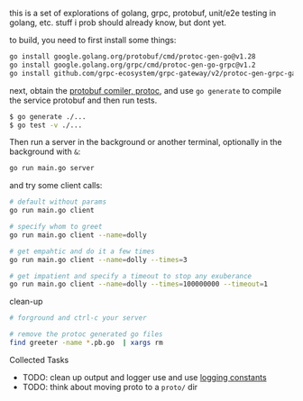 
this is a set of explorations of golang, grpc, protobuf, unit/e2e testing in golang, etc. stuff i prob should already know, but dont yet.

to build, you need to first install some things:

```bash
go install google.golang.org/protobuf/cmd/protoc-gen-go@v1.28
go install google.golang.org/grpc/cmd/protoc-gen-go-grpc@v1.2
go install github.com/grpc-ecosystem/grpc-gateway/v2/protoc-gen-grpc-gateway@latest
```

next, obtain the [protobuf comiler, protoc](https://grpc.io/docs/protoc-installation/), and use `go generate` to compile the service protobuf and then run tests.

```bash
$ go generate ./... 
$ go test -v ./... 
```

Then run a server in the background or another terminal, optionally in the background with `&`:

```bash
go run main.go server
```

and try some client calls:

```bash
# default without params
go run main.go client

# specify whom to greet
go run main.go client --name=dolly

# get empahtic and do it a few times
go run main.go client --name=dolly --times=3

# get impatient and specify a timeout to stop any exuberance
go run main.go client --name=dolly --times=100000000 --timeout=1
```

clean-up

```bash
# forground and ctrl-c your server

# remove the protoc generated go files
find greeter -name *.pb.go  | xargs rm
```

Collected Tasks

* TODO: clean up output and logger use and use [logging constants](https://pkg.go.dev/log#pkg-constants)
* TODO: think about moving proto to a `proto/` dir








